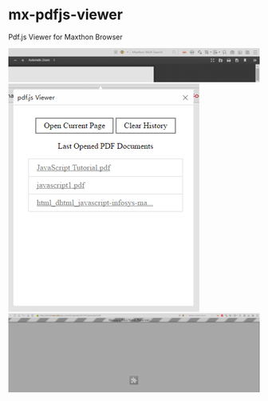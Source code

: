 # mx-pdfjs-viewer
Pdf.js Viewer for Maxthon Browser

![screenshot](/images/screenshot.png)
![screenshot-1](/images/screenshot-1.png)
![screenshot-2](/images/screenshot-2.png)